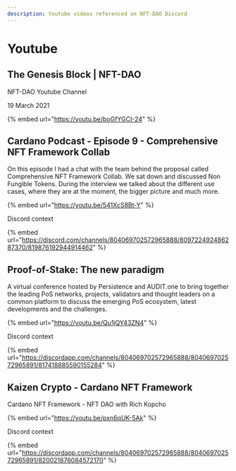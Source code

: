 ```yaml
---
description: Youtube videos referenced on NFT-DAO Discord
---
```


# Youtube

## The Genesis Block \| NFT-DAO

NFT-DAO Youtube Channel

19 March 2021

{% embed url="https://youtu.be/boGfYGCI-24" %}



## Cardano Podcast - Episode 9 - Comprehensive NFT Framework Collab

On this episode I had a chat with the team behind the proposal called Comprehensive NFT Framework Collab. We sat down and discussed Non Fungible Tokens. During the interview we talked about the different use cases, where they are at the moment, the bigger picture and much more.

{% embed url="https://youtu.be/541XcS8Bt-Y" %}

Discord context

{% embed url="https://discord.com/channels/804069702572965888/809722492486287370/819876192944914462" %}



## Proof-of-Stake: The new paradigm

A virtual conference hosted by Persistence and AUDIT.one to bring together the leading PoS networks, projects, validators and thought leaders on a common platform to discuss the emerging PoS ecosystem, latest developments and the challenges.

{% embed url="https://youtu.be/Qu1jQY43ZN4" %}

Discord context

{% embed url="https://discordapp.com/channels/804069702572965888/804069702572965891/817418885590155284" %}

## Kaizen Crypto - Cardano NFT Framework

Cardano NFT Framework - NFT DAO with Rich Kopcho

{% embed url="https://youtu.be/pxn6qUK-5Ak" %}

Discord context

{% embed url="https://discordapp.com/channels/804069702572965888/804069702572965891/820021876084572170" %}





